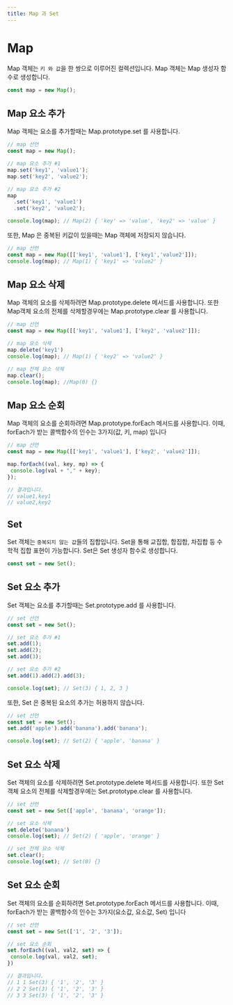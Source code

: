 ```yaml
---
title: Map 과 Set
---
```


# Map

Map 객체는 `키 와 값`을 한 쌍으로 이루어진 컬렉션입니다. Map 객체는 Map 생성자 함수로 생성합니다.

```js
const map = new Map();
```

## Map 요소 추가

Map 객체는 요소를 추가할때는 Map.prototype.set 를 사용합니다.

```js
// map 선언
const map = new Map();

// map 요소 추가 #1
map.set('key1', 'value1');
map.set('key2', 'value2');

// map 요소 추가 #2
map
  .set('key1', 'value1')
  .set('key2', 'value2');

console.log(map); // Map(2) { 'key' => 'value', 'key2' => 'value' }
```

또한, Map 은 중복된 키값이 있을때는 Map 객체에 저장되지 않습니다.

```js
// map 선언
const map = new Map([['key1', 'value1'], ['key1','value2']]);
console.log(map); // Map(1) { 'key1' => 'value2' }
```
 ## Map 요소 삭제

 Map 객체의 요소를 삭제하려면 Map.prototype.delete 메서드를 사용합니다. 또한 Map객체 요소의 전체를 삭제할경우에는
 Map.prototype.clear 를 사용합니다.

 ```js
 // map 선언
const map = new Map([['key1', 'value1'], ['key2', 'value2']]);

// map 요소 삭제
map.delete('key1')
console.log(map); // Map(1) { 'key2' => 'value2' }

// map 전체 요소 삭제
map.clear();
console.log(map); //Map(0) {}
```

## Map 요소 순회

Map 객체의 요소를 순회하려면 Map.prototype.forEach 메서드를 사용합니다. 이때, forEach가 받는 콜백함수의 인수는 3가지(값, 키, map) 입니다


 ```js
 // map 선언
const map = new Map([['key1', 'value1'], ['key2', 'value2']]);

map.forEach((val, key, mp) => {
  console.log(val + "," + key);
});

// 결과입니다.
// value1,key1
// value2,key2
```

## Set

Set 객체는 `중복되지 않는 값`들의 집합입니다. Set을 통해 교집합, 합집합, 차집합 등 수학적 집합 표현이 가능합니다.
Set은 Set 생성자 함수로 생성합니다.

```js
const set = new Set();
```

## Set 요소 추가

Set 객체는 요소를 추가할때는 Set.prototype.add 를 사용합니다.

```js
// set 선언
const set = new Set();

// set 요소 추가 #1
set.add(1);
set.add(2);
set.add(3);

// set 요소 추가 #2
set.add(1).add(2).add(3);

console.log(set); // Set(3) { 1, 2, 3 }
```

또한, Set 은 중복된 요소의 추가는 허용하지 않습니다.

```js
// set 선언
const set = new Set();
set.add('apple').add('banana').add('banana');

console.log(set); // Set(2) { 'apple', 'banana' }
```
 ## Set 요소 삭제
 
Set 객체의 요소를 삭제하려면 Set.prototype.delete 메서드를 사용합니다. 또한 Set객체 요소의 전체를 삭제할경우에는
Set.prototype.clear 를 사용합니다.

```js
// set 선언
const set = new Set(['apple', 'banana', 'orange']);

// set 요소 삭제
set.delete('banana')
console.log(set); // Set(2) { 'apple', 'orange' }

// set 전체 요소 삭제
set.clear();
console.log(set); // Set(0) {}
```

## Set 요소 순회

Set 객체의 요소를 순회하려면 Set.prototype.forEach 메서드를 사용합니다. 이때, forEach가 받는 콜백함수의 인수는 3가지(요소값, 요소값, Set) 입니다


 ```js
// set 선언
const set = new Set(['1', '2', '3']);

// set 요소 순회
set.forEach((val, val2, set) => {
  console.log(val, val2, set);
})

// 결과입니다.
// 1 1 Set(3) { '1', '2', '3' }
// 2 2 Set(3) { '1', '2', '3' }
// 3 3 Set(3) { '1', '2', '3' }
```


